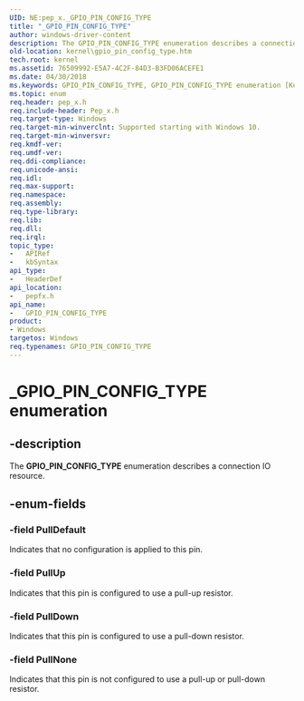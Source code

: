 ```yaml
---
UID: NE:pep_x._GPIO_PIN_CONFIG_TYPE
title: "_GPIO_PIN_CONFIG_TYPE"
author: windows-driver-content
description: The GPIO_PIN_CONFIG_TYPE enumeration describes a connection IO resource.
old-location: kernel\gpio_pin_config_type.htm
tech.root: kernel
ms.assetid: 76509992-E5A7-4C2F-84D3-B3FD06ACEFE1
ms.date: 04/30/2018
ms.keywords: GPIO_PIN_CONFIG_TYPE, GPIO_PIN_CONFIG_TYPE enumeration [Kernel-Mode Driver Architecture], PullDefault, PullDown, PullNone, PullUp, _GPIO_PIN_CONFIG_TYPE, kernel.gpio_pin_config_type, pepfx/GPIO_PIN_CONFIG_TYPE, pepfx/PullDefault, pepfx/PullDown, pepfx/PullNone, pepfx/PullUp
ms.topic: enum
req.header: pep_x.h
req.include-header: Pep_x.h
req.target-type: Windows
req.target-min-winverclnt: Supported starting with Windows 10.
req.target-min-winversvr: 
req.kmdf-ver: 
req.umdf-ver: 
req.ddi-compliance: 
req.unicode-ansi: 
req.idl: 
req.max-support: 
req.namespace: 
req.assembly: 
req.type-library: 
req.lib: 
req.dll: 
req.irql: 
topic_type:
-	APIRef
-	kbSyntax
api_type:
-	HeaderDef
api_location:
-	pepfx.h
api_name:
-	GPIO_PIN_CONFIG_TYPE
product:
- Windows
targetos: Windows
req.typenames: GPIO_PIN_CONFIG_TYPE
---
```


# _GPIO_PIN_CONFIG_TYPE enumeration


## -description


The <b>GPIO_PIN_CONFIG_TYPE</b> enumeration describes a connection IO resource.


## -enum-fields




### -field PullDefault

Indicates that no configuration is applied to this pin.


### -field PullUp

Indicates that this pin is configured to use a pull-up resistor.


### -field PullDown

Indicates that this pin is configured to use a pull-down resistor.


### -field PullNone

Indicates that this pin is not configured to use a pull-up or pull-down resistor.

